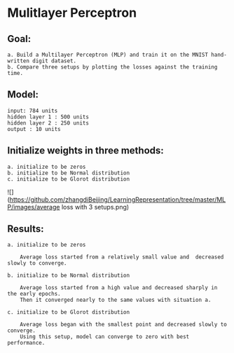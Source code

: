 Mulitlayer Perceptron
=====================

Goal: 
-----

    a. Build a Multilayer Perceptron (MLP) and train it on the MNIST hand-written digit dataset.
    b. Compare three setups by plotting the losses against the training time.

Model: 
------

    input: 784 units
    hidden layer 1 : 500 units
    hidden layer 2 : 250 units
    output : 10 units

Initialize weights in three methods:
------------------------------------

    a. initialize to be zeros
    b. initialize to be Normal distribution
    c. initialize to be Glorot distribution
    
    
![](https://github.com/zhangdiBeijing/LearningRepresentation/tree/master/MLP/images/average loss with 3 setups.png)
    
Results:
--------

    a. initialize to be zeros
    
        Average loss started from a relatively small value and  decreased slowly to converge.

    b. initialize to be Normal distribution
    
        Average loss started from a high value and decreased sharply in the early epochs.
        Then it converged nearly to the same values with situation a.

    c. initialize to be Glorot distribution
    
        Average loss began with the smallest point and decreased slowly to converge. 
        Using this setup, model can converge to zero with best performance.






